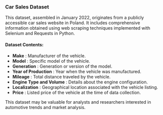 ### Car Sales Dataset

This dataset, assembled in January 2022, originates from a publicly accessible car sales website in Poland. It includes comprehensive information obtained using web scraping techniques implemented with Selenium and Requests in Python.

#### Dataset Contents:

* **Make** : Manufacturer of the vehicle.
* **Model** : Specific model of the vehicle.
* **Generation** : Generation or version of the model.
* **Year of Production** : Year when the vehicle was manufactured.
* **Mileage** : Total distance traveled by the vehicle.
* **Engine Type and Volume** : Details about the engine configuration.
* **Localization** : Geographical location associated with the vehicle listing.
* **Price** : Listed price of the vehicle at the time of data collection.

This dataset may be valuable for analysts and researchers interested in automotive trends and market analysis.
